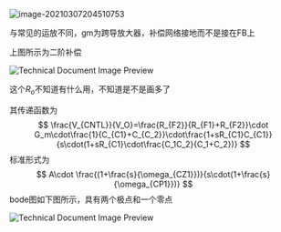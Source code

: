![image-20210307204510753](https://cdn.jsdelivr.net/gh/TClizha/PicCloud/img/image-20210307204510753.png)

与常见的运放不同，gm为跨导放大器，补偿网络接地而不是接在FB上

上图所示为二阶补偿

![Technical Document Image Preview](https://cdn.jsdelivr.net/gh/TClizha/PicCloud/img/image012.jpg)

这个$R_o$不知道有什么用，不知道是不是画多了

其传递函数为
$$
\frac{V_{CNTL}}{V_O}=\frac{R_{F2}}{R_{F1}+R_{F2}}\cdot G_m\cdot\frac{1}{C_{C1}+C_{C_2}}\cdot\frac{1+sR_{C1}C_{C1}}{s\cdot(1+sR_{C1}\cdot\frac{C_1C_2}{C_1+C_2})}
$$
标准形式为
$$
A\cdot \frac{(1+\frac{s}{\omega_{CZ1}})}{s\cdot(1+\frac{s}{\omega_{CP1}})}
$$
bode图如下图所示，具有两个极点和一个零点

![Technical Document Image Preview](https://www.richtek.com/~/media/Richtek/Design%20Support/Technical%20Documentation/AN052/TW/Version1/image011.jpg?file=preview.png)

